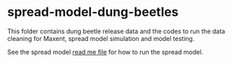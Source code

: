 # spread-model-dung-beetles

This folder contains dung beetle release data and the codes to run the data cleaning for Maxent, spread model simulation and model testing. 

See the spread model [read me file](./spread%20model/README.md) for how to run the spread model.
